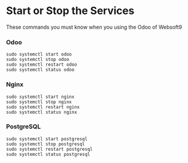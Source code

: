 # Start or Stop the Services

These commands you must know when you using the Odoo of Websoft9

### Odoo

```shell
sudo systemctl start odoo
sudo systemctl stop odoo
sudo systemctl restart odoo
sudo systemctl status odoo
```

### Nginx

```shell
sudo systemctl start nginx
sudo systemctl stop nginx
sudo systemctl restart nginx
sudo systemctl status nginx
```

### PostgreSQL

```shell
sudo systemctl start postgresql
sudo systemctl stop postgresql
sudo systemctl restart postgresql
sudo systemctl status postgresql
```